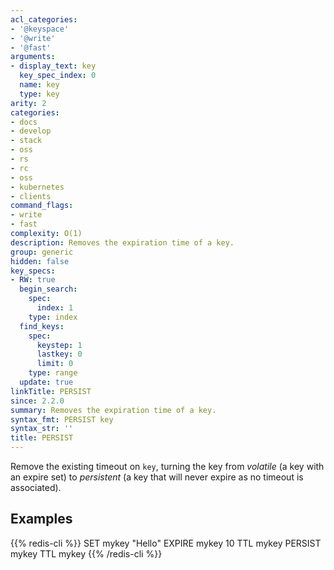 ```yaml
---
acl_categories:
- '@keyspace'
- '@write'
- '@fast'
arguments:
- display_text: key
  key_spec_index: 0
  name: key
  type: key
arity: 2
categories:
- docs
- develop
- stack
- oss
- rs
- rc
- oss
- kubernetes
- clients
command_flags:
- write
- fast
complexity: O(1)
description: Removes the expiration time of a key.
group: generic
hidden: false
key_specs:
- RW: true
  begin_search:
    spec:
      index: 1
    type: index
  find_keys:
    spec:
      keystep: 1
      lastkey: 0
      limit: 0
    type: range
  update: true
linkTitle: PERSIST
since: 2.2.0
summary: Removes the expiration time of a key.
syntax_fmt: PERSIST key
syntax_str: ''
title: PERSIST
---
```

Remove the existing timeout on `key`, turning the key from _volatile_ (a key
with an expire set) to _persistent_ (a key that will never expire as no timeout
is associated).

## Examples

{{% redis-cli %}}
SET mykey "Hello"
EXPIRE mykey 10
TTL mykey
PERSIST mykey
TTL mykey
{{% /redis-cli %}}

